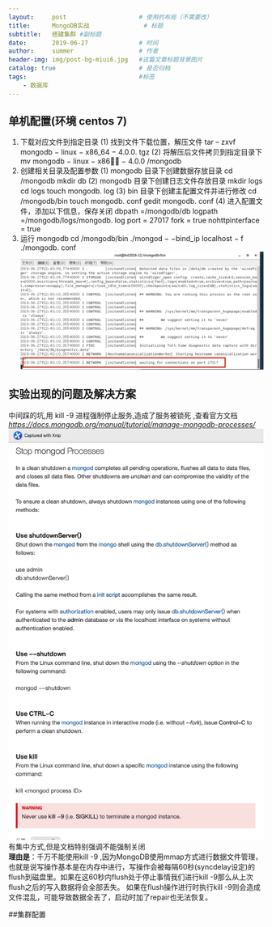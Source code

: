 ```yaml
---
layout:     post   				    # 使用的布局（不需要改）
title:      MongoDB实战				# 标题 
subtitle:   搭建集群 #副标题
date:       2019-06-27				# 时间
author:     summer					# 作者
header-img: img/post-bg-miui6.jpg 	#这篇文章标题背景图片
catalog: true 						# 是否归档
tags:								#标签
    - 数据库
---
```

## 单机配置(环境 centos 7)
1. 下载对应文件到指定目录
(1) 找到文件下载位置，解压文件
tar – zxvf mongodb − linux − x86_64 − 4.0.0. tgz
(2) 将解压后文件拷贝到指定目录下
mv mongodb − linux − x86􏰀􏰁 − 4.0.0 /mongodb
2. 创建相关目录及配置参数
  (1) mongodb 目录下创建数据存放目录
cd /mongodb
mkdir db (2) mongodb 目录下创建日志文件存放目录 mkdir logs
cd logs
touch mongodb. log
(3) bin 目录下创建主配置文件并进行修改
cd /mongodb/bin
touch mongodb. conf gedit mongodb. conf
(4) 进入配置文件，添加以下信息，保存关闭 dbpath =/mongodb/db
logpath =/mongodb/logs/mongodb. log port = 27017
fork = true nohttpinterface = true
3. 运行 mongodb
cd /mongodb/bin
./mongod − −bind_ip localhost − f ./mongodb. conf
![-w769](/img/15616460277653.jpg)

## 实验出现的问题及解决方案 
中间踩的坑,用 kill -9 进程强制停止服务,造成了服务被锁死 ,查看官方文档*https://docs.mongodb.org/manual/tutorial/manage-mongodb-processes/*
![-w730](/img/15616413783609.jpg)
有集中方式,但是文档特别强调不能强制关闭</br>
**理由是**：千万不能使用kill -9 <pid>,因为MongoDB使用mmap方式进行数据文件管理，也就是说写操作基本是在内存中进行，写操作会被每隔60秒(syncdelay设定)的flush到磁盘里。如果在这60秒内flush处于停止事情我们进行kill -9那么从上次flush之后的写入数据将会全部丢失。
如果在flush操作进行时执行kill -9则会造成文件混乱，可能导致数据全丢了，启动时加了repair也无法恢复。


##集群配置



